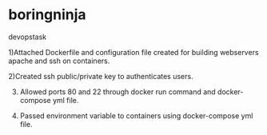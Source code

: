 # boringninja
devopstask



1)Attached Dockerfile and configuration file created for building webservers apache and ssh on containers.

2)Created ssh public/private key to authenticates users.

3) Allowed ports 80 and 22 through docker run command and docker-compose yml file.

4) Passed environment variable to containers using docker-compose yml file.
